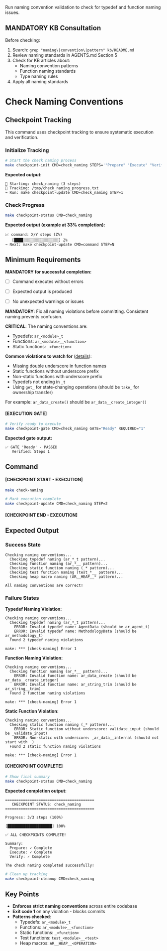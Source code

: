 Run naming convention validation to check for typedef and function naming issues.

## MANDATORY KB Consultation

Before checking:
1. Search: `grep "naming\|convention\|pattern" kb/README.md`
2. Review naming standards in AGENTS.md Section 5
3. Check for KB articles about:
   - Naming convention patterns
   - Function naming standards
   - Type naming rules
4. Apply all naming standards

# Check Naming Conventions
## Checkpoint Tracking

This command uses checkpoint tracking to ensure systematic execution and verification.

### Initialize Tracking
```bash
# Start the check naming process
make checkpoint-init CMD=check_naming STEPS='"Prepare" "Execute" "Verify"'
```

**Expected output:**
```
📍 Starting: check_naming (3 steps)
📁 Tracking: /tmp/check_naming_progress.txt
→ Run: make checkpoint-update CMD=check_naming STEP=1
```

### Check Progress
```bash
make checkpoint-status CMD=check_naming
```

**Expected output (example at 33% completion):**
```
📈 command: X/Y steps (Z%)
   [████░░░░░░░░░░░░░░░░] Z%
→ Next: make checkpoint-update CMD=command STEP=N
```

## Minimum Requirements

**MANDATORY for successful completion:**
- [ ] Command executes without errors
- [ ] Expected output is produced
- [ ] No unexpected warnings or issues




**MANDATORY**: Fix all naming violations before committing. Consistent naming prevents confusion.

**CRITICAL**: The naming conventions are:
- Typedefs: `ar_<module>_t`
- Functions: `ar_<module>__<function>`
- Static functions: `_<function>`

**Common violations to watch for** ([details](../../../kb/function-naming-state-change-convention.md)):
- Missing double underscore in function names
- Static functions without underscore prefix
- Non-static functions with underscore prefix
- Typedefs not ending in `_t`
- Using `get_` for state-changing operations (should be `take_` for ownership transfer)

For example: `ar_data_create()` should be `ar_data__create_integer()`

#### [EXECUTION GATE]
```bash
# Verify ready to execute
make checkpoint-gate CMD=check_naming GATE="Ready" REQUIRED="1"
```

**Expected gate output:**
```
✅ GATE 'Ready' - PASSED
   Verified: Steps 1
```

## Command

#### [CHECKPOINT START - EXECUTION]

```bash
make check-naming

# Mark execution complete
make checkpoint-update CMD=check_naming STEP=2
```


#### [CHECKPOINT END - EXECUTION]
## Expected Output

### Success State
```
Checking naming conventions...
  Checking typedef naming (ar_*_t pattern)...
  Checking function naming (ar_*__ pattern)...
  Checking static function naming (_* pattern)...
  Checking test function naming (test_*__ pattern)...
  Checking heap macro naming (AR__HEAP__* pattern)...

All naming conventions are correct!
```

### Failure States

**Typedef Naming Violation:**
```
Checking naming conventions...
  Checking typedef naming (ar_*_t pattern)...
    ERROR: Invalid typedef name: AgentData (should be ar_agent_t)
    ERROR: Invalid typedef name: MethodologyData (should be ar_methodology_t)
  Found 2 typedef naming violations

make: *** [check-naming] Error 1
```

**Function Naming Violation:**
```
Checking naming conventions...
  Checking function naming (ar_*__ pattern)...
    ERROR: Invalid function name: ar_data_create (should be ar_data__create_integer)
    ERROR: Invalid function name: ar_string_trim (should be ar_string__trim)
  Found 2 function naming violations

make: *** [check-naming] Error 1
```

**Static Function Violation:**
```
Checking naming conventions...
  Checking static function naming (_* pattern)...
    ERROR: Static function without underscore: validate_input (should be _validate_input)
    ERROR: Non-static with underscore: _ar_data__internal (should not start with _)
  Found 2 static function naming violations

make: *** [check-naming] Error 1
```


#### [CHECKPOINT COMPLETE]
```bash
# Show final summary
make checkpoint-status CMD=check_naming
```

**Expected completion output:**
```
========================================
   CHECKPOINT STATUS: check_naming
========================================

Progress: 3/3 steps (100%)

[████████████████████] 100%

✅ ALL CHECKPOINTS COMPLETE!

Summary:
  Prepare: ✓ Complete
  Execute: ✓ Complete  
  Verify: ✓ Complete

The check naming completed successfully!
```

```bash
# Clean up tracking
make checkpoint-cleanup CMD=check_naming
```

## Key Points

- **Enforces strict naming conventions** across entire codebase
- **Exit code 1** on any violation - blocks commits
- **Patterns checked**:
  - Typedefs: `ar_<module>_t`
  - Functions: `ar_<module>__<function>`
  - Static functions: `_<function>`
  - Test functions: `test_<module>__<test>`
  - Heap macros: `AR__HEAP__<OPERATION>`